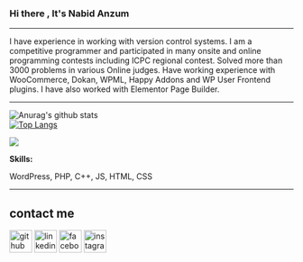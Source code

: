 ### Hi there , It's Nabid Anzum
***
I have experience in working with version control systems. I am a competitive programmer and participated in many onsite and online programming contests including ICPC regional contest. Solved more than 3000 problems in various Online judges. Have working experience with WooCommerce, Dokan, WPML, Happy Addons and WP User Frontend plugins. I have also worked with Elementor Page Builder.
***

![Anurag's github stats](https://github-readme-stats.vercel.app/api?username=nabid-anzum)
<br>
[![Top Langs](https://github-readme-stats.vercel.app/api/top-langs/?username=nabid-anzum)](https://github.com/nabid-anzum/github-readme-stats)

<a href="https://github.com/antonkomarev/github-profile-views-counter">
    <img src="https://komarev.com/ghpvc/?username=nabid-anzum">
</a>


**Skills:**

WordPress, PHP, C++, JS, HTML, CSS

***
## contact me
[<img src='https://cdn.jsdelivr.net/npm/simple-icons@3.0.1/icons/github.svg' alt='github' height='40'>](https://github.com/nabid-anzum)  [<img src='https://cdn.jsdelivr.net/npm/simple-icons@3.0.1/icons/linkedin.svg' alt='linkedin' height='40'>](https://www.linkedin.com/in/nabid-anzum-316425138/)  [<img src='https://cdn.jsdelivr.net/npm/simple-icons@3.0.1/icons/facebook.svg' alt='facebook' height='40'>](https://www.facebook.com/nabid.anzum1)  [<img src='https://cdn.jsdelivr.net/npm/simple-icons@3.0.1/icons/instagram.svg' alt='instagram' height='40'>](https://www.instagram.com/nabid_anzum/)
